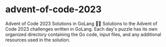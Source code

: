 # advent-of-code-2023
Advent of Code 2023 Solutions in GoLang 🎄🚀  Solutions to the Advent of Code 2023 challenges written in GoLang. Each day's puzzle has its own organized directory containing the Go code, input files, and any additional resources used in the solution. 
